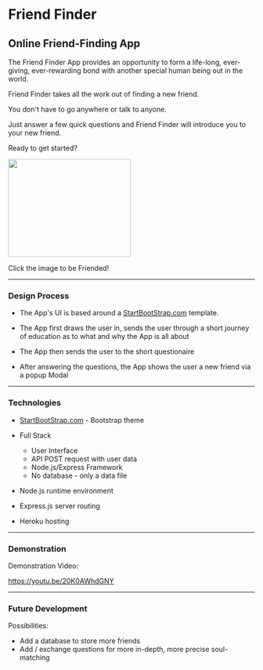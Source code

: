 # **Friend Finder**
## Online Friend-Finding App


The Friend Finder App provides an opportunity to form a life-long, ever-giving, ever-rewarding bond with another special human being out in the world.

Friend Finder takes all the work out of finding a new friend.

You don't have to go anywhere or talk to anyone. 

Just answer a few quick questions and Friend Finder will introduce you to your new friend.

Ready to get started?

[<img src="https://github.com/boslott/friendFinderApp/blob/master/public/img/heroShot.png" width="250" height="200" >](https://gentle-garden-22232.herokuapp.com)

Click the image to be Friended!

---

### Design Process

* The App's UI is based around a [StartBootStrap.com](https://startbootstrap.com) template. 

* The App first draws the user in, sends the user through a short journey of education as to what and why the App is all about

* The App then sends the user to the short questionaire

* After answering the questions, the App shows the user a new friend via a popup Modal


---

### Technologies

* [StartBootStrap.com](https://startbootstrap.com) - Bootstrap theme

* Full Stack
    * User Interface
    * API POST request with user data
    * Node.js/Express Framework
    * No database - only a data file

* Node.js runtime environment
* Express.js server routing
* Heroku hosting

---

### Demonstration

Demonstration Video: 

https://youtu.be/20K0AWhdGNY

---

### Future Development

Possibilities:

* Add a database to store more friends
* Add / exchange questions for more in-depth, more precise soul-matching

